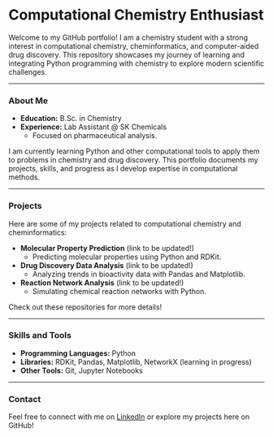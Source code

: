 # Computational Chemistry Enthusiast

Welcome to my GitHub portfolio! I am a chemistry student with a strong interest in computational chemistry, cheminformatics, and computer-aided drug discovery. This repository showcases my journey of learning and integrating Python programming with chemistry to explore modern scientific challenges.

---

### About Me
- **Education:** B.Sc. in Chemistry  
- **Experience:** Lab Assistant @ SK Chemicals  
  - Focused on pharmaceutical analysis.  

I am currently learning Python and other computational tools to apply them to problems in chemistry and drug discovery. This portfolio documents my projects, skills, and progress as I develop expertise in computational methods.

---

### Projects
Here are some of my projects related to computational chemistry and cheminformatics:
- **Molecular Property Prediction** (link to be updated!)
  - Predicting molecular properties using Python and RDKit.
- **Drug Discovery Data Analysis** (link to be updated!)
  - Analyzing trends in bioactivity data with Pandas and Matplotlib.
- **Reaction Network Analysis** (link to be updated!)
  - Simulating chemical reaction networks with Python.

Check out these repositories for more details!

---

### Skills and Tools
- **Programming Languages:** Python  
- **Libraries:** RDKit, Pandas, Matplotlib, NetworkX (learning in progress)  
- **Other Tools:** Git, Jupyter Notebooks  

---

### Contact
Feel free to connect with me on [LinkedIn](https://www.linkedin.com/in/chae-hyun-park-45665b232/) or explore my projects here on GitHub!

